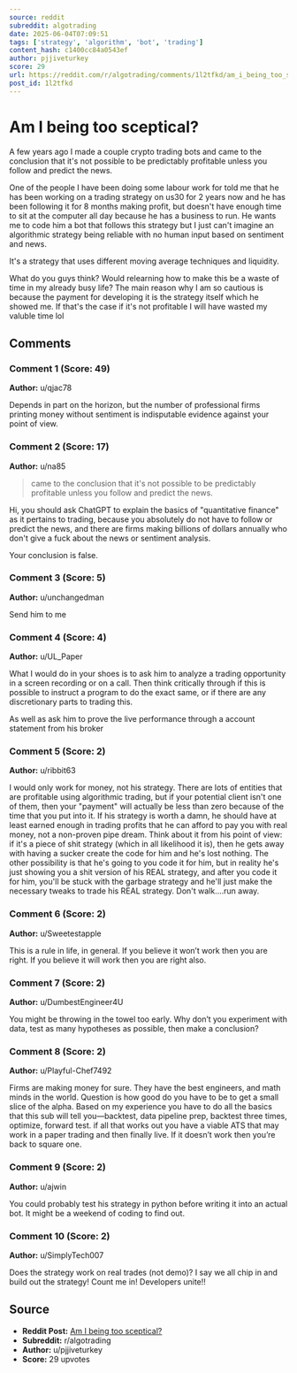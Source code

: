```yaml
---
source: reddit
subreddit: algotrading
date: 2025-06-04T07:09:51
tags: ['strategy', 'algorithm', 'bot', 'trading']
content_hash: c1400cc84a0543ef
author: pjjiveturkey
score: 29
url: https://reddit.com/r/algotrading/comments/1l2tfkd/am_i_being_too_sceptical/
post_id: 1l2tfkd
---
```


# Am I being too sceptical?

A few years ago I made a couple crypto trading bots and came to the conclusion that it's not possible to be predictably profitable unless you follow and predict the news.

One of the people I have been doing some labour work for told me that he has been working on a trading strategy on us30 for 2 years now and he has been following it for 8 months making profit, but doesn't have enough time to sit at the computer all day because he has a business to run. He wants me to code him a bot that follows this strategy but I just can't imagine an algorithmic strategy being reliable with no human input based on sentiment and news.

It's a strategy that uses different moving average techniques and liquidity.

What do you guys think? Would relearning how to make this be a waste of time in my already busy life? The main reason why I am so cautious is because the payment for developing it is the strategy itself which he showed me. If that's the case if it's not profitable I will have wasted my valuble time lol

## Comments

### Comment 1 (Score: 49)

**Author:** u/qjac78

Depends in part on the horizon, but the number of professional firms printing money without sentiment is indisputable evidence against your point of view.

### Comment 2 (Score: 17)

**Author:** u/na85

>came to the conclusion that it's not possible to be predictably profitable unless you follow and predict the news.

Hi, you should ask ChatGPT to explain the basics of "quantitative finance" as it pertains to trading, because you absolutely do not have to follow or predict the news, and there are firms making billions of dollars annually who don't give a fuck about the news or sentiment analysis.

Your conclusion is false.

### Comment 3 (Score: 5)

**Author:** u/unchangedman

Send him to me

### Comment 4 (Score: 4)

**Author:** u/UL_Paper

What I would do in your shoes is to ask him to analyze a trading opportunity in a screen recording or on a call. Then think critically through if this is possible to instruct a program to do the exact same, or if there are any discretionary parts to trading this. 

As well as ask him to prove the live performance through a account statement from his broker

### Comment 5 (Score: 2)

**Author:** u/ribbit63

I would only work for money, not his strategy. There are lots of entities that are profitable using algorithmic trading, but if your potential client isn't one of them, then your "payment" will actually be less than zero because of the time that you put into it. If his strategy is worth a damn, he should have at least earned enough in trading profits that he can afford to pay you with real money, not a non-proven pipe dream. Think about it from his point of view: if it's a piece of shit strategy (which in all likelihood it is), then he gets away with having a sucker create the code for him and he's lost nothing. The other possibility is that he's going to you code it for him, but in reality he's just showing you a shit version of his REAL strategy, and after you code it for him, you'll be stuck with the garbage strategy and he'll just make the necessary tweaks to trade his REAL strategy. Don't walk....run away.

### Comment 6 (Score: 2)

**Author:** u/Sweetestapple

This is a rule in life, in general. If you believe it won’t work then you are right. If you believe it will work then you are right also.

### Comment 7 (Score: 2)

**Author:** u/DumbestEngineer4U

You might be throwing in the towel too early. Why don’t you experiment with data, test as many hypotheses as possible, then make a conclusion?

### Comment 8 (Score: 2)

**Author:** u/Playful-Chef7492

Firms are making money for sure. They have the best engineers, and math minds in the world. Question is how good do you have to be to get a small slice of the alpha. Based on my experience you have to do all the basics that this sub will tell you—backtest, data pipeline prep, backtest three times, optimize, forward test. if all that works out you have a viable ATS that may work in a paper trading and then finally live. If it doesn’t work then you’re back to square one.

### Comment 9 (Score: 2)

**Author:** u/ajwin

You could probably test his strategy in python before writing it into an actual bot. It might be a weekend of coding to find out.

### Comment 10 (Score: 2)

**Author:** u/SimplyTech007

Does the strategy work on real trades (not demo)? I say we all chip in and build out the strategy! Count me in! Developers unite!!

## Source

- **Reddit Post:** [Am I being too sceptical?](https://reddit.com/r/algotrading/comments/1l2tfkd/am_i_being_too_sceptical/)
- **Subreddit:** r/algotrading
- **Author:** u/pjjiveturkey
- **Score:** 29 upvotes
